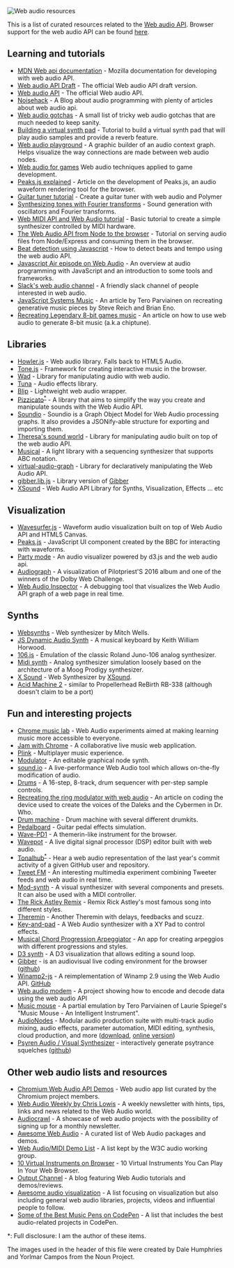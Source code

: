 <img align="center" src="https://alemangui.github.io/web-audio-resources/header.jpg" alt="Web audio resources">

This is a list of curated resources related to the [Web audio API](http://webaudio.github.io/web-audio-api/). Browser support for the web audio API can be found [here](http://caniuse.com/#feat=audio-api).


## Learning and tutorials
- [MDN Web api documentation](https://developer.mozilla.org/en-US/docs/Web/API/Web_Audio_API) - Mozilla documentation for developing with web audio API.
- [Web audio API Draft](https://webaudio.github.io/web-audio-api/) - The official Web audio API draft version.
- [Web audio API](https://www.w3.org/TR/webaudio/) - The official Web audio API.
- [Noisehack](http://noisehack.com/) - A Blog about audio programming with plenty of articles about web audio api.
- [Web audio gotchas](https://github.com/Jam3/web-audio-player#webaudio-gotchas) - A small list of tricky web audio gotchas that are much needed to keep sanity.
- [Building a virtual synth pad](http://www.sitepoint.com/html5-web-audio-api-tutorial-building-virtual-synth-pad/) - Tutorial to build a virtual synth pad that will play audio samples and provide a reverb feature.
- [Web audio playground](http://webaudioplayground.appspot.com/) - A graphic builder of an audio context graph. Helps visualize the way connections are made between web audio nodes.
- [Web audio for games](http://www.html5rocks.com/en/tutorials/webaudio/games/) Web audio techniques applied to game development.
- [Peaks.js explained](http://www.bbc.co.uk/rd/blog/2013/10/audio-waveforms) - Article on the development of Peaks.js, an audio waveform rendering tool for the browser.
- [Guitar tuner tutorial](https://aerotwist.com/blog/guitar-tuner/) - Create a guitar tuner with web audio and Polymer
- [Synthesizing tones with Fourier transforms](http://www.sitepoint.com/using-fourier-transforms-web-audio-api/) - Sound generation with oscillators and Fourier transforms.
- [Web MIDI API and Web Audio tutorial](http://www.toptal.com/web/creating-browser-based-audio-applications-controlled-by-midi-hardware) - Basic tutorial to create a simple synthesizer controlled by MIDI hardware.
- [The Web Audio API from Node to the browser](http://www.willvillanueva.com/the-web-audio-api-from-nodeexpress-to-your-browser/) - Tutorial on serving audio files from Node/Express and consuming them in the browser.
- [Beat detection using Javascript](http://tech.beatport.com/2014/web-audio/beat-detection-using-web-audio/) - How to detect beats and tempo using the web audio API.
- [Javascript Air episode on Web Audio](https://javascriptair.com/episodes/2016-07-27/) - An overview at audio programming with JavaScript and an introduction to some tools and frameworks.
- [Slack's web audio channel](https://web-audio-slackin.herokuapp.com/) - A friendly slack channel of people interested in web audio.
- [JavaScript Systems Music](http://teropa.info/blog/2016/07/28/javascript-systems-music.html) - An article by Tero Parviainen on recreating generative music pieces by Steve Reich and Brian Eno.
- [Recreating Legendary 8-bit games music](http://codepen.io/gregh/post/recreating-legendary-8-bit-games-music-with-web-audio-api) - An article on how to use web audio to generate 8-bit music (a.k.a chiptune).

## Libraries
- [Howler.js](https://github.com/goldfire/howler.js) - Web audio library. Falls back to HTML5 Audio.
- [Tone.js](https://github.com/Tonejs/Tone.js) - Framework for creating interactive music in the browser.
- [Wad](https://github.com/rserota/wad) - Library for manipulating audio with web audio.
- [Tuna](https://github.com/Theodeus/tuna) - Audio effects library.
- [Blip](https://github.com/jshanley/blip) - Lightweight web audio wrapper.
- [Pizzicato](https://github.com/alemangui/pizzicato)<sup>[*](#disclosure)</sup> - A library that aims to simplify the way you create and manipulate sounds with the Web Audio API.
- [Soundio](https://github.com/soundio/soundio) - Soundio is a Graph Object Model for Web Audio processing graphs. It also provides a JSONify-able structure for exporting and importing them.
- [Theresa's sound world](https://github.com/stuartmemo/theresas-sound-world) - Library for manipulating audio built on top of the web audio API.
- [Musical](https://github.com/PencilCode/musical.js) - A light library with a sequencing synthesizer that supports ABC notation.
- [virtual-audio-graph](https://github.com/benji6/virtual-audio-graph) - Library for declaratively manipulating the Web Audio API.
- [gibber.lib.js](http://charlie-roberts.com/gibber/gibber-lib-js) - Library version of [Gibber](http://gibber.mat.ucsb.edu)
- [XSound](https://github.com/Korilakkuma/XSound) - Web Audio API Library for Synths, Visualization, Effects ... etc

## Visualization
- [Wavesurfer.js](http://wavesurfer-js.org/) - Waveform audio visualization built on top of Web Audio API and HTML5 Canvas.
- [Peaks.js](https://github.com/bbcrd/peaks.js) - JavaScript UI component created by the BBC for interacting with waveforms.
- [Party mode](https://github.com/preziotte/party-mode) - An audio visualizer powered by d3.js and the web audio api.
- [Audiograph](http://audiograph.xyz/) - A visualization of Pilotpriest'S 2016 album and one of the winners of the Dolby Web Challenge.
- [Web Audio Inspector](https://github.com/google/audion) - A debugging tool that visualizes the Web Audio API graph of a web page in real time.

## Synths
- [Websynths](http://websynths.com/) - Web synthesizer by Mitch Wells.
- [JS Dynamic Audio Synth](http://www.keithwhor.com/music/) - A musical keyboard by Keith William Horwood.
- [106.js](http://resistorsings.com/106/) - Emulation of the classic Roland Juno-106 analog synthesizer.
- [Midi synth](http://webaudiodemos.appspot.com/midi-synth/) - Analog synthesizer simulation loosely based on the architecture of a Moog Prodigy synthesizer.
- [X Sound](https://korilakkuma.github.io/X-Sound/) - Web Synthesizer by [XSound](https://github.com/Korilakkuma/XSound).
- [Acid Machine 2](http://www.errozero.co.uk/acid-machine/) - similar to Propellerhead ReBirth RB-338 (although doesn't claim to be a port)

## Fun and interesting projects
- [Chrome music lab](https://musiclab.chromeexperiments.com/) - Web Audio experiments aimed at making learning music more accessible to everyone.
- [Jam with Chrome](http://www.jamwithchrome.com/) - A collaborative live music web application.
- [Plink](http://dinahmoelabs.com/_plink/) - Multiplayer music experience.
- [Modulator](https://lcrespom.github.io/synth/) - An editable graphical node synth.
- [sound.io](https://sound.io/) - A live-performance Web Audio tool which allows on-the-fly modification of audio.
- [Drums](https://mikedotalmond.github.io/drums/) - A 16-step, 8-track, drum sequencer with per-step sample controls.
- [Recreating the ring modulator with web audio](http://webaudio.prototyping.bbc.co.uk/ring-modulator/) - An article on coding the device used to create the voices of the Daleks and the Cybermen in Dr. Who.
- [Drum machine](http://html5drummachine.com/) - Drum machine with several different drumkits.
- [Pedalboard](https://github.com/dashersw/pedalboard.js) - Guitar pedal effects simulation.
- [Wave-PD1](http://alxgbsn.co.uk/wavepad/) - A themerin-like instrument for the browser.
- [Wavepot](http://wavepot.com/) - A live digital signal processor (DSP) editor built with web audio.
- [Tonalhub](https://alemangui.github.io/Tonalhub/)<sup>[*](#disclosure)</sup> - Hear a web audio representation of the last year's commit activity of a given GitHub user and repository.
- [Tweet FM](https://tweet-fm.herokuapp.com/) - An interesting multimedia experiment combining Tweeter feeds and web audio in real time. 
- [Mod-synth](http://mod-synth.io) - A visual synthesizer with several components and presets. It can also be used with a MIDI controller.
- [The Rick Astley Remix](http://dinahmoelabs.com/rickastley) - Remix Rick Astley's most famous song into different styles.
- [Theremin](https://femurdesign.com/theremin/) - Another Theremin with delays, feedbacks and scuzz.
- [Key-and-pad](http://keyandpad.com/) - A Web Audio synthesizer with a XY Pad to control effects.
- [Musical Chord Progression Arpeggiator](http://codepen.io/jakealbaugh/full/qNrZyw/) - An app for creating arpeggios with different progressions and styles.
- [D3 synth](http://roadtolarissa.com/synth/) - A D3 visualization that allows editing a sound loop.
- [Gibber](http://gibber.mat.ucsb.edu) - is an audiovisual live coding environment for the browser ([github](https://github.com/charlieroberts/Gibber))
- [Winamp2-js](https://jordaneldredge.com/projects/winamp2-js/) - A reimplementation of Winamp 2.9 using the Web Audio API. [GitHub](https://github.com/captbaritone/winamp2-js)
- [Web audio modem](https://martinmelhus.com/web-audio-modem/) - A project showing how to encode and decode data using the web audio API
- [Music mouse](https://teropa.info/musicmouse/) - A partial emulation by Tero Parviainen of Laurie Spiegel's "Music Mouse - An Intelligent Instrument".
- [AudioNodes](https://audionodes.com/) - Modular audio production suite with multi-track audio mixing, audio effects, parameter automation, MIDI editing, synthesis, cloud production, and more ([download](https://audionodes.com/download), [online version](https://audionodes.com/online))
- [Psyren Audio / Visual Synthesizer](http://www.bolasol.com/psyren/) - interactively generate psytrance squelches ([github](https://github.com/kbola/psyren))

## Other web audio lists and resources
- [Chromium Web Audio API Demos](https://chromium.googlecode.com/svn/trunk/samples/audio/samples.html) - Web audio app list curated by the Chromium project members.
- [Web Audio Weekly by Chris Lowis](http://tinyletter.com/webaudioweekly) - A weekly newsletter with hints, tips, links and news related to the Web Audio world.
- [Audiocrawl](http://audiocrawl.co/) - A showcase of web audio projects with the possibility of signing up for a monthly newsletter.
- [Awesome Web Audio](https://github.com/notthetup/awesome-webaudio) - A curated list of Web Audio packages and demos.
- [Web Audio/MIDI Demo List](http://webaudio.github.io/demo-list/) - A list kept by the W3C audio working group.
- [10 Virtual Instruments on Browser](http://www.hongkiat.com/blog/virtual-instrument-web-browser/) - 10 Virtual Instruments You Can Play In Your Web Browser.
- [Output Channel](http://outputchannel.com) - A blog featuring Web Audio tutorials and demos/reviews.
- [Awesome audio visualization](https://github.com/willianjusten/awesome-audio-visualization) - A list focusing on visualization but also including general web audio libraries, projects, videos and influential people to follow.
- [Some of the Best Music Pens on CodePen](https://blog.codepen.io/2017/03/17/best-music-pens-codepen/) - A list that includes the best audio-related projects in CodePen.

<a name="disclosure">*</a>: Full disclosure: I am the author of these items.

The images used in the header of this file were created by Dale Humphries and Yorlmar Campos from the Noun Project.
